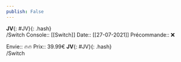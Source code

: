```yaml
---
publish: False
---
```

**JV**{: #JV}{: .hash}  
/Switch 
Console:: [[Switch]]
Date:: [[27-07-2021]]
Précommande:: ❌

Envie:: 🔥🔥
Prix:: 39.99€
**JV**{: #JV}{: .hash}  
/Switch